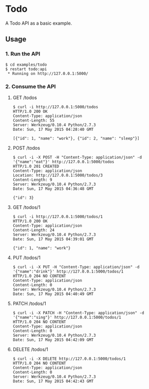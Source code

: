 # Todo

A Todo API as a basic example.


## Usage

### 1. Run the API

```
$ cd examples/todo
$ restart todo:api
 * Running on http://127.0.0.1:5000/
```

### 2. Consume the API

1. GET /todos

    ```
    $ curl -i http://127.0.0.1:5000/todos
    HTTP/1.0 200 OK
    Content-Type: application/json
    Content-Length: 55
    Server: Werkzeug/0.10.4 Python/2.7.3
    Date: Sun, 17 May 2015 04:28:40 GMT

    [{"id": 1, "name": "work"}, {"id": 2, "name": "sleep"}]
    ```

2. POST /todos

    ```
    $ curl -i -X POST -H "Content-Type: application/json" -d '{"name":"eat"}' http://127.0.0.1:5000/todos
    HTTP/1.0 201 CREATED
    Content-Type: application/json
    Location: http://127.0.0.1:5000/todos/3
    Content-Length: 9
    Server: Werkzeug/0.10.4 Python/2.7.3
    Date: Sun, 17 May 2015 04:36:48 GMT

    {"id": 3}
    ```

3. GET /todos/1

    ```
    $ curl -i http://127.0.0.1:5000/todos/1
    HTTP/1.0 200 OK
    Content-Type: application/json
    Content-Length: 24
    Server: Werkzeug/0.10.4 Python/2.7.3
    Date: Sun, 17 May 2015 04:39:01 GMT

    {"id": 1, "name": "work"}
    ```

4. PUT /todos/1

    ```
    $ curl -i -X PUT -H "Content-Type: application/json" -d '{"name":"drink"}' http://127.0.0.1:5000/todos/1
    HTTP/1.0 204 NO CONTENT
    Content-Type: application/json
    Content-Length: 0
    Server: Werkzeug/0.10.4 Python/2.7.3
    Date: Sun, 17 May 2015 04:40:49 GMT

    ```

5. PATCH /todos/1

    ```
    $ curl -i -X PATCH -H "Content-Type: application/json" -d '{"name":"sing"}' http://127.0.0.1:5000/todos/1
    HTTP/1.0 204 NO CONTENT
    Content-Type: application/json
    Content-Length: 0
    Server: Werkzeug/0.10.4 Python/2.7.3
    Date: Sun, 17 May 2015 04:42:09 GMT

    ```

6. DELETE /todos/1

    ```
    $ curl -i -X DELETE http://127.0.0.1:5000/todos/1
    HTTP/1.0 204 NO CONTENT
    Content-Type: application/json
    Content-Length: 0
    Server: Werkzeug/0.10.4 Python/2.7.3
    Date: Sun, 17 May 2015 04:42:43 GMT

    ```
